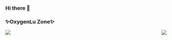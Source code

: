### Hi there 👋
### ✨OxygenLu Zone✨

<div style="display: flex; justify-content: space-between;">
  <div>
    <img src="https://github-readme-stats.vercel.app/api?username=OxygenLu&show_icons=true&text_color=7E57C2&title_color=FFEB3B" />
  </div>
  <div>
    <img src="https://github-readme-stats.vercel.app/api/top-langs/?username=OxygenLu&hide_progress=true&title_color=C0CA33" />
  </div>
</div>
<!--
**OxygenLu/OxygenLu** is a ✨ _special_ ✨ repository because its `README.md` (this file) appears on your GitHub profile.

Here are some ideas to get you started:

- 🔭 I’m currently working on ...
- 🌱 I’m currently learning ...
- 👯 I’m looking to collaborate on ...
- 🤔 I’m looking for help with ...
- 💬 Ask me about ...
- 📫 How to reach me: ...
- 😄 Pronouns: ...
- ⚡ Fun fact: ...
-->
